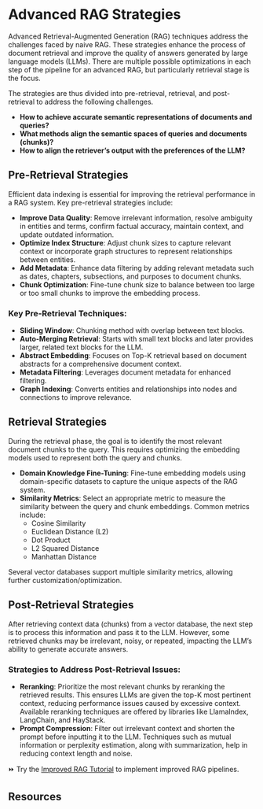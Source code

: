 # Advanced RAG Strategies

Advanced Retrieval-Augmented Generation (RAG) techniques address the challenges faced by naive RAG. These strategies enhance the process of document retrieval and improve the quality of answers generated by large language models (LLMs). There are multiple possible optimizations in each step of the pipeline for an advanced RAG, but particularly retrieval stage is the focus.

The strategies are thus divided into pre-retrieval, retrieval, and post-retrieval to address the following challenges.

- **How to achieve accurate semantic representations of documents and queries?**
- **What methods align the semantic spaces of queries and documents (chunks)?**
- **How to align the retriever’s output with the preferences of the LLM?**


## Pre-Retrieval Strategies

Efficient data indexing is essential for improving the retrieval performance in a RAG system. Key pre-retrieval strategies include:

- **Improve Data Quality**: Remove irrelevant information, resolve ambiguity in entities and terms, confirm factual accuracy, maintain context, and update outdated information.
- **Optimize Index Structure**: Adjust chunk sizes to capture relevant context or incorporate graph structures to represent relationships between entities.
- **Add Metadata**: Enhance data filtering by adding relevant metadata such as dates, chapters, subsections, and purposes to document chunks.
- **Chunk Optimization**: Fine-tune chunk size to balance between too large or too small chunks to improve the embedding process.

### Key Pre-Retrieval Techniques:

- **Sliding Window**: Chunking method with overlap between text blocks.
- **Auto-Merging Retrieval**: Starts with small text blocks and later provides larger, related text blocks for the LLM.
- **Abstract Embedding**: Focuses on Top-K retrieval based on document abstracts for a comprehensive document context.
- **Metadata Filtering**: Leverages document metadata for enhanced filtering.
- **Graph Indexing**: Converts entities and relationships into nodes and connections to improve relevance.

## Retrieval Strategies

During the retrieval phase, the goal is to identify the most relevant document chunks to the query. This requires optimizing the embedding models used to represent both the query and chunks.

- **Domain Knowledge Fine-Tuning**: Fine-tune embedding models using domain-specific datasets to capture the unique aspects of the RAG system.
- **Similarity Metrics**: Select an appropriate metric to measure the similarity between the query and chunk embeddings. Common metrics include:
  - Cosine Similarity
  - Euclidean Distance (L2)
  - Dot Product
  - L2 Squared Distance
  - Manhattan Distance

Several vector databases support multiple similarity metrics, allowing further customization/optimization.

## Post-Retrieval Strategies

After retrieving context data (chunks) from a vector database, the next step is to process this information and pass it to the LLM. However, some retrieved chunks may be irrelevant, noisy, or repeated, impacting the LLM’s ability to generate accurate answers.

### Strategies to Address Post-Retrieval Issues:

- **Reranking**: Prioritize the most relevant chunks by reranking the retrieved results. This ensures LLMs are given the top-K most pertinent context, reducing performance issues caused by excessive context. Available reranking techniques are offered by libraries like LlamaIndex, LangChain, and HayStack.
- **Prompt Compression**: Filter out irrelevant context and shorten the prompt before inputting it to the LLM. Techniques such as mutual information or perplexity estimation, along with summarization, help in reducing context length and noise.

⏩ Try the [Improved RAG Tutorial](./notebooks/improved_rag_haystack_example.ipynb) to implement improved RAG pipelines.

## **Resources**